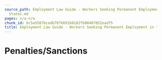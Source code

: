 ```yaml
---
source_path: Employment Law Guide - Workers Seeking Permanent Employment in the United
  States.md
pages: n/a-n/a
chunk_id: bc5a5587bcedb707b691b0182fb00487052eadf5
title: Employment Law Guide - Workers Seeking Permanent Employment in the United States
---
```

# Penalties/Sanctions
